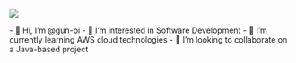 <p id="socialIcons"><a href="https://www.linkedin.com/in/pavel-gun/" alt="LinkedIn"><img src="https://img.shields.io/badge/-LinkedIn-blue?style=flat-square&logo=linkedin" /></a></p>
- 👋 Hi, I’m @gun-pi
- 👀 I’m interested in Software Development
- 🌱 I’m currently learning AWS cloud technologies
- 💞️ I’m looking to collaborate on a Java-based project


<!---
gun-pi is a ✨ special ✨ repository
--->
